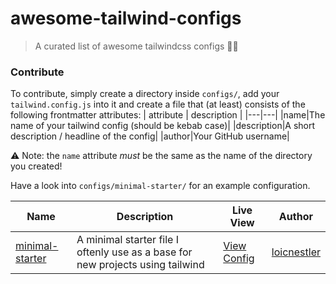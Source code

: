 # awesome-tailwind-configs 
> A curated list of awesome tailwindcss configs 🚀✨

### Contribute
To contribute, simply create a directory inside `configs/`, add your `tailwind.config.js` into it and create a file that (at least) consists of the following frontmatter attributes:
| attribute | description |
|---|---|
|name|The name of your tailwind config (should be kebab case)|
|description|A short description / headline of the config|
|author|Your GitHub username|

⚠️ Note: the `name` attribute *must* be the same as the name of the directory you created!

Have a look into `configs/minimal-starter/` for an example configuration.

|Name|Description|Live View|Author|
|---|---|---|---|
|[minimal-starter](/configs/minimal-starter)|A minimal starter file I oftenly use as a base for new projects using tailwind|[View Config](https://awesome-tailwind-configs.vercel.app/config?config=minimal-starter)|[loicnestler](https://github.com/loicnestler)
